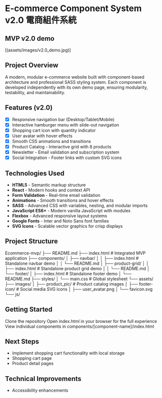 # E-commerce Component System v2.0 電商組件系統

## MVP v2.0 demo

[(assets/images/v2.0_demo.jpg)]

## Project Overview

A modern, modular e-commerce website built with component-based architecture and professional SASS styling system. Each component is developed independently with its own demo page, ensuring modularity, testability, and maintainability.

## Features (v2.0)

- [x] Responsive navigation bar (Desktop/Tablet/Mobile)
- [x] Interactive hamburger menu with slide-out navigation
- [x] Shopping cart icon with quantity indicator
- [x] User avatar with hover effects
- [x] Smooth CSS animations and transitions
- [x] Product Catalog - Interactive grid with 8 products
- [x] Newsletter - Email validation and subscription system
- [x] Social Integration - Footer links with custom SVG icons

## Technologies Used

- **HTML5** - Semantic markup structure
- **React** - Modern hooks and context API
- **Form Validation** - Real-time email validation
- **Animations** - Smooth transitions and hover effects
- **SASS** - Advanced CSS with variables, nesting, and modular imports
- **JavaScript ES6+** - Modern vanilla JavaScript with modules
- **Flexbox** - Advanced responsive layout systems
- **Google Fonts** - Inter and Noto Sans font families
- **SVG Icons** - Scalable vector graphics for crisp displays

## Project Structure

Ecommerce-mvp/
├── README.md
├── index.html # Integrated MVP application
├── components/
│ ├── navbar/
│ │ ├── index.html # Standalone navbar demo
│ │ └── README.md
│ ├── product-grid/
│ │ ├── index.html # Standalone product grid demo
│ │ └── README.md
│ └── footer/
│ ├── index.html # Standalone footer demo
│ └── README.md
├── styles/
│ └── main.css # Global stylesheet
└── assets/
├── images/
│ ├── product_pic/ # Product catalog images
│ ├── footer-icon/ # Social media SVG icons
│ ├── user_avatar.png
│ └── favicon.svg
└── js/

## Getting Started

Clone the repository
Open index.html in your browser for the full experience
View individual components in components/[component-name]/index.html

## Next Steps

- Implement shopping cart functionality with local storage
- Shopping cart page
- Product detail pages

## Technical Improvements

- Accessibility enhancements
